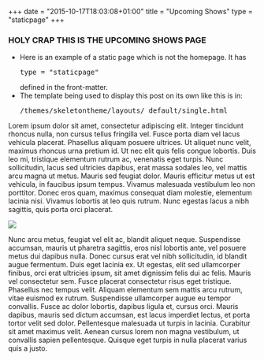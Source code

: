 +++
date = "2015-10-17T18:03:08+01:00"
title = "Upcoming Shows"
type = "staticpage"
+++

### HOLY CRAP THIS IS THE UPCOMING SHOWS PAGE ###

<!-- I've written these in raw HTML rather than markdown, so I can style them differently to the rest of the copy -->
<div class="infobox">
<ul>
<li>Here is an example of a static page which is not the homepage. It has <pre>type = "staticpage"</pre> defined in the front-matter.</li>
<li>The template being used to display this post on its own like this is in: <pre>/themes/skeletontheme/layouts/_default/single.html</pre></li>
</ul>
</div>

<!-- normal service is resumed! -->


Lorem ipsum dolor sit amet, consectetur adipiscing elit. Integer tincidunt rhoncus nulla, non cursus tellus fringilla vel. Fusce porta diam vel lacus vehicula placerat. Phasellus aliquam posuere ultrices. Ut aliquet nunc velit, maximus rhoncus urna pretium id. Ut nec elit quis felis congue lobortis. Duis leo mi, tristique elementum rutrum ac, venenatis eget turpis. Nunc sollicitudin, lacus sed ultricies dapibus, erat massa sodales leo, vel mattis arcu magna ut metus. Mauris sed feugiat dolor. Mauris efficitur metus ut est vehicula, in faucibus ipsum tempus. Vivamus malesuada vestibulum leo non porttitor. Donec eros quam, maximus consequat diam molestie, elementum lacinia nisi. Vivamus lobortis at leo quis rutrum. Nunc egestas lacus a nibh sagittis, quis porta orci placerat.

<!-- The path to the image here is where it will be located after the site is generated [ie. in /images/] -->
![](/images/superimage02.png)

Nunc arcu metus, feugiat vel elit ac, blandit aliquet neque. Suspendisse accumsan, mauris ut pharetra sagittis, eros nisl lobortis ante, vel posuere metus dui dapibus nulla. Donec cursus erat vel nibh sollicitudin, id blandit augue fermentum. Duis eget lacinia ex. Ut egestas, elit sed ullamcorper finibus, orci erat ultricies ipsum, sit amet dignissim felis dui ac felis. Mauris vel consectetur sem. Fusce placerat consectetur risus eget tristique. Phasellus nec tempus velit. Aliquam elementum sem mattis arcu rutrum, vitae euismod ex rutrum. Suspendisse ullamcorper augue eu tempor convallis. Fusce ac dolor lobortis, dapibus ligula et, cursus orci. Mauris dapibus, mauris sed dictum accumsan, est lacus imperdiet lectus, et porta tortor velit sed dolor. Pellentesque malesuada ut turpis in lacinia. Curabitur sit amet maximus velit. Aenean cursus lorem non magna vestibulum, ut convallis sapien pellentesque. Quisque eget turpis in nulla placerat varius quis a justo.
